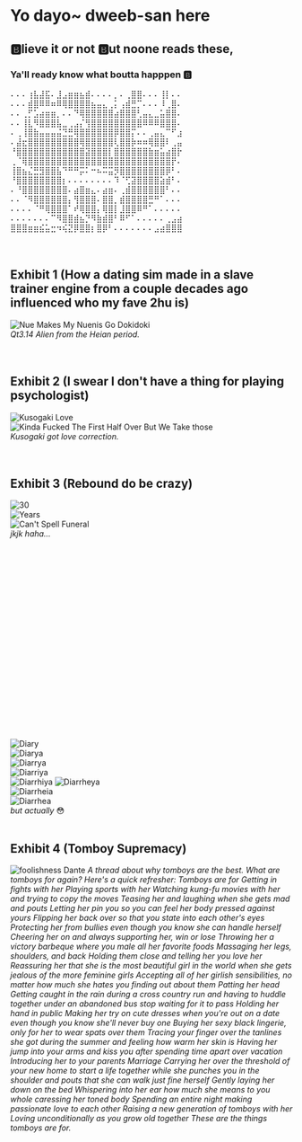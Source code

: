 # Yo dayo~ dweeb-san here

## 🅱️lieve it or not 🅱️ut noone reads these,
### Ya'll ready know what boutta happpen 🅱️

⠄⠄⠄⢰⣧⣼⣯⠄⣸⣠⣶⣶⣦⣾⠄⠄⠄⠄⡀⠄⢀⣿⣿⠄⠄⠄⢸⡇⠄⠄  
⠄⠄⠄⣾⣿⠿⠿⠶⠿⢿⣿⣿⣿⣿⣦⣤⣄⢀⡅⢠⣾⣛⡉⠄⠄⠄⠸⢀⣿⠄  
⠄⠄⢀⡋⣡⣴⣶⣶⡀⠄⠄⠙⢿⣿⣿⣿⣿⣿⣴⣿⣿⣿⢃⣤⣄⣀⣥⣿⣿⠄  
⠄⠄⢸⣇⠻⣿⣿⣿⣧⣀⢀⣠⡌⢻⣿⣿⣿⣿⣿⣿⣿⣿⣿⠿⠿⠿⣿⣿⣿⠄  
⠄⢀⢸⣿⣷⣤⣤⣤⣬⣙⣛⢿⣿⣿⣿⣿⣿⣿⡿⣿⣿⡍⠄⠄⢀⣤⣄⠉⠋⣰  
⠄⣼⣖⣿⣿⣿⣿⣿⣿⣿⣿⣿⢿⣿⣿⣿⣿⣿⢇⣿⣿⡷⠶⠶⢿⣿⣿⠇⢀⣤  
⠘⣿⣿⣿⣿⣿⣿⣿⣿⣿⣿⣿⣿⣽⣿⣿⣿⡇⣿⣿⣿⣿⣿⣿⣷⣶⣥⣴⣿⡗  
⢀⠈⢿⣿⣿⣿⣿⣿⣿⣿⣿⣿⣿⣿⣿⣿⣿⣿⣿⣿⣿⣿⣿⣿⣿⣿⣿⣿⡟⠄  
⢸⣿⣦⣌⣛⣻⣿⣿⣧⠙⠛⠛⡭⠅⠒⠦⠭⣭⡻⣿⣿⣿⣿⣿⣿⣿⣿⡿⠃⠄  
⠘⣿⣿⣿⣿⣿⣿⣿⣿⡆⠄⠄⠄⠄⠄⠄⠄⠄⠹⠈⢋⣽⣿⣿⣿⣿⣵⣾⠃⠄  
⠄⠘⣿⣿⣿⣿⣿⣿⣿⣿⠄⣴⣿⣶⣄⠄⣴⣶⠄⢀⣾⣿⣿⣿⣿⣿⣿⠃⠄⠄  
⠄⠄⠈⠻⣿⣿⣿⣿⣿⣿⡄⢻⣿⣿⣿⠄⣿⣿⡀⣾⣿⣿⣿⣿⣛⠛⠁⠄⠄⠄  
⠄⠄⠄⠄⠈⠛⢿⣿⣿⣿⠁⠞⢿⣿⣿⡄⢿⣿⡇⣸⣿⣿⠿⠛⠁⠄⠄⠄⠄⠄  
⠄⠄⠄⠄⠄⠄⠄⠉⠻⣿⣿⣾⣦⡙⠻⣷⣾⣿⠃⠿⠋⠁⠄⠄⠄⠄⠄⢀⣠⣴  
⣿⣿⣿⣶⣶⣮⣥⣒⠲⢮⣝⡿⣿⣿⡆⣿⡿⠃⠄⠄⠄⠄⠄⠄⠄⣠⣴⣿⣿⣿  
<br><br>  
  

## Exhibit 1 (How a dating sim made in a slave trainer engine from a couple decades ago influenced who my fave 2hu is)
![Nue Makes My Nuenis Go Dokidoki](pics/ReasonWhyNueIsBestGirl%2357.png)  
*Qt3.14 Alien from the Heian period.*  
<br><br>
  

## Exhibit 2 (I swear I don't have a thing for playing psychologist)
![Kusogaki Love](pics/SeijaTrueLove_Conf1.png)  
![Kinda Fucked The First Half Over But We Take those](pics/SeijaTrueLove_Conf2.png)  
*Kusogaki got love correction.*  
<br><br>


## Exhibit 3 (Rebound do be crazy)
![30](pics/AkYou_Conf1.png)  
![Years](pics/AkYou_Conf2.png)  
![Can't Spell Funeral](pics/akyuu2.png)  
*jkjk haha...*  
<br><br><br><br><br><br><br><br><br><br><br><br><br><br><br><br><br><br><br><br><br>
![Diary](pics/kd%20(2).png)  
![Diarya](pics/kd%20(3).png)  
![Diarrya](pics/kd%20(4).png)  
![Diarriya](pics/kd%20(5).png)  
![Diarrhiya](pics/kd%20(6).png)
![Diarrheya](pics/kd%20(7).png)  
![Diarrheia](pics/kd%20(8).png)  
![Diarrhea](pics/kd%20(1).png)  
*but actually* 😳
<br><br>


## Exhibit 4 (Tomboy Supremacy)
![foolishness Dante](pics/foolish%20little%20girl.png)
*A thread about why tomboys are the best. What are tomboys for again? Here's a quick refresher: Tomboys are for Getting in fights with her Playing sports with her Watching kung-fu movies with her and trying to copy the moves Teasing her and laughing when she gets mad and pouts Letting her pin you so you can feel her body pressed against yours Flipping her back over so that you state into each other's eyes Protecting her from bullies even though you know she can handle herself Cheering her on and always supporting her, win or lose Throwing her a victory barbeque where you male all her favorite foods Massaging her legs, shoulders, and back Holding them close and telling her you love her Reassuring her that she is the most beautiful girl in the world when she gets jealous of the more feminine girls Accepting all of her girlish sensibilities, no matter how much she hates you finding out about them Patting her head Getting caught in the rain during a cross country run and having to huddle together under an abandoned bus stop waiting for it to pass Holding her hand in public Making her try on cute dresses when you're out on a date even though you know she'll never buy one Buying her sexy black lingerie, only for her to wear spats over them Tracing your finger over the tanlines she got during the summer and feeling how warm her skin is Having her jump into your arms and kiss you after spending time apart over vacation Introducing her to your parents Marriage Carrying her over the threshold of your new home to start a life together while she punches you in the shoulder and pouts that she can walk just fine herself Gently laying her down on the bed Whispering into her ear how much she means to you whole caressing her toned body Spending an entire night making passionate love to each other Raising a new generation of tomboys with her Loving unconditionally as you grow old together These are the things tomboys are for.*  
<br><br>


<!--
**TimothyTaboada/TimothyTaboada** is a ✨ _special_ ✨ repository because its `README.md` (this file) appears on your GitHub profile.

Here are some ideas to get you started:

- 🔭 I’m currently working on ...
- 🌱 I’m currently learning ...
- 👯 I’m looking to collaborate on ...
- 🤔 I’m looking for help with ...
- 💬 Ask me about ...
- 📫 How to reach me: ...
- 😄 Pronouns: ...
- ⚡ Fun fact: ...
-->
